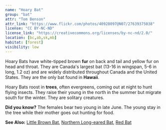 ```yaml
---
name: "Hoary Bat"
group: "bat"
attr: "Tom Benson"
attr_link: "https://www.flickr.com/photos/40928097@N07/27639375038"
license: "CC BY-NC-ND"
license_link: "https://creativecommons.org/licenses/by-nc-nd/2.0/"
location: [bc,ab,sk,mb]
habitat: [forest]
visibility: low
---
```

Hoary Bats have white-tipped brown **fur** on back and tail and yellow fur on head and throat. They are Canada's largest bat (13-16 in wingspan, 5-6 in long, 1.2 oz) and are widely distributed throughout Canada and the United States. They are the only bat found in **Hawaii**.

Hoary Bats roost in **trees**, often evergreens, coming out at night to hunt flying insects. They raise their young in the north in the summer but migrate south for the winter. They are solitary creatures.

**Did you know?** The females bear two young in late June. The young stay in the tree while their mother goes out hunting for food.

<!-- generated, do not edit -->
**See Also:**
[Little Brown Bat](/{{section}}/litbrnbat),
[Northern Long-eared Bat](/{{section}}/norlebat),
[Red Bat](/{{section}}/redbat)

